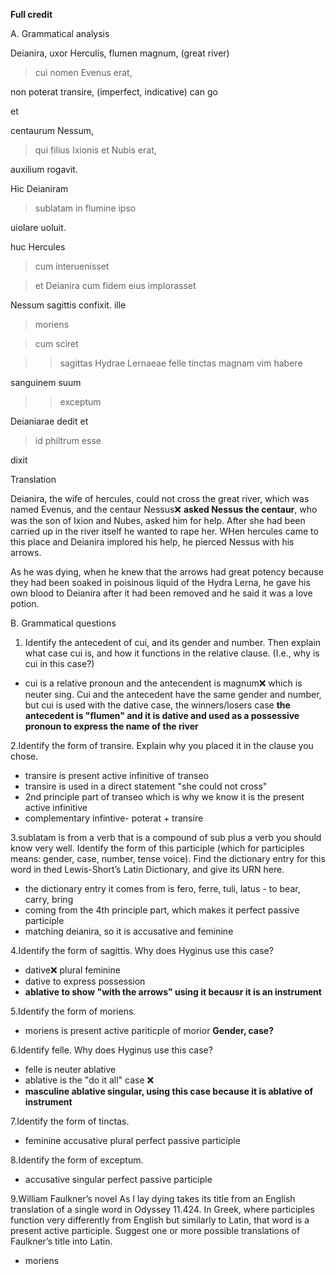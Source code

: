 **Full credit**

A. Grammatical analysis


Deianira, uxor Herculis, flumen magnum, (great river)

>cui nomen Evenus erat,

non poterat transire, (imperfect, indicative) can go

et

centaurum Nessum,

>qui filius Ixionis et Nubis erat,

auxilium rogavit.


Hic Deianiram

>sublatam in flumine ipso

uiolare uoluit.


huc Hercules

>cum interuenisset

>et Deianira cum fidem eius implorasset

Nessum sagittis confixit.
ille

> moriens

> cum sciret

> > sagittas Hydrae Lernaeae felle tinctas magnam vim habere

sanguinem suum

> > exceptum

Deianiarae dedit et

> id philtrum esse

dixit

Translation

Deianira, the wife of hercules, could not cross the great river, which was named Evenus, 
and the centaur Nessus❌ **asked Nessus the centaur**, who was the son of Ixion and Nubes, asked him for help. After she had been carried up in the river itself he wanted to rape her. WHen hercules came to this place and Deianira implored his help, he pierced Nessus with his arrows.

As he was dying, when he knew that the arrows had great potency because they had been soaked in poisinous liquid of the Hydra Lerna, he gave his own blood to Deianira after it had been removed and he said it was a love potion. 

B. Grammatical questions

1. Identify the antecedent of cui, and its gender and number. Then explain what case cui is, and how it functions in the relative clause. (I.e., why is cui in this case?)

- cui is a relative pronoun and the antecendent is magnum❌ which is neuter sing. Cui and the antecedent have the same gender and number, but cui is used with the dative case, the winners/losers case **the antecedent is "flumen" and it is dative and used as a possessive pronoun to express the name of the river**

2.Identify the form of transire. Explain why you placed it in the clause you chose.

- transire is present active infinitive of transeo
- transire is used in a direct statement "she could not cross"
- 2nd principle part of transeo which is why we know it is the present active infinitive
- complementary infintive- poterat + transire  

3.sublatam is from a verb that is a compound of sub plus a verb you should know very well. Identify the form of this participle (which for participles means: gender, case, number, tense voice). Find the dictionary entry for this word in thed Lewis-Short’s Latin Dictionary, and give its URN here.

- the dictionary entry it comes from is fero, ferre, tuli, latus - to bear, carry, bring
- coming from the 4th principle part, which makes it perfect passive participle
- matching deianira, so it is accusative and feminine 

4.Identify the form of sagittis. Why does Hyginus use this case?

- dative❌ plural feminine 
- dative to express possession 
- **ablative to show "with the arrows" using it becausr it is an instrument**

5.Identify the form of moriens.

- moriens is present active pariticple of morior  **Gender, case?**

6.Identify felle. Why does Hyginus use this case?

- felle is neuter ablative
- ablative is the "do it all" case ❌ 
- **masculine ablative singular, using this case because it is ablative of instrument**


7.Identify the form of tinctas.

- feminine accusative plural perfect passive participle

8.Identify the form of exceptum.

- accusative singular perfect passive participle

9.William Faulkner’s novel As I lay dying takes its title from an English translation of a single word in Odyssey 11.424. In Greek, where participles function very differently from English but similarly to Latin, that word is a present active participle. Suggest one or more possible translations of Faulkner’s title into Latin.

- moriens
